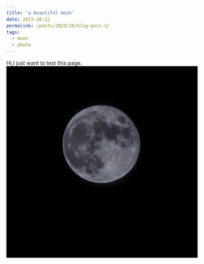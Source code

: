 ```yaml
---
title: 'a beautiful moon'
date: 2023-10-12
permalink: /posts/2023/10/blog-post-1/
tags:
  - moon
  - photo
---
```

Hi,I just want to test this page.
<br><img src="/images/Mid_fall_moon.jpg">
